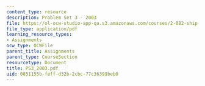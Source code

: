 ```yaml
---
content_type: resource
description: Problem Set 3 - 2003
file: https://ol-ocw-studio-app-qa.s3.amazonaws.com/courses/2-082-ship-structural-analysis-design-13-122-spring-2003/0851155bfeffd32b2cbc77c36399beb0_PS3_2003.pdf
file_type: application/pdf
learning_resource_types:
- Assignments
ocw_type: OCWFile
parent_title: Assignments
parent_type: CourseSection
resourcetype: Document
title: PS3_2003.pdf
uid: 0851155b-feff-d32b-2cbc-77c36399beb0
---
```

